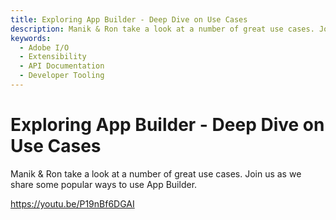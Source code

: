 ```yaml
---
title: Exploring App Builder - Deep Dive on Use Cases
description: Manik & Ron take a look at a number of great use cases. Join us as we share some popular ways to use App Builder. 
keywords:
  - Adobe I/O
  - Extensibility
  - API Documentation
  - Developer Tooling  
---
```


# Exploring App Builder - Deep Dive on Use Cases

Manik & Ron take a look at a number of great use cases. Join us as we share some popular ways to use App Builder.

<Media slots="video"/>

<https://youtu.be/P19nBf6DGAI>

